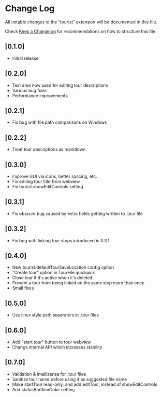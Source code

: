 # Change Log

All notable changes to the "tourist" extension will be documented in this file.

Check [Keep a Changelog](http://keepachangelog.com/) for recommendations on how to structure this file.

## [0.1.0]

- Initial release

## [0.2.0]

- Text area now used for editing tour descriptions
- Various bug fixes
- Performance improvements

## [0.2.1]

- Fix bug with file path comparisons on Windows

## [0.2.2]

- Treat tour descriptions as markdown

## [0.3.0]

- Improve GUI via icons, better spacing, etc.
- Fix editing tour title from webview
- Fix tourist.showEditControls setting

## [0.3.1]

- Fix obscure bug caused by extra fields getting written to .tour file

## [0.3.2]

- Fix bug with linking tour stops introduced in 0.3.1

## [0.4.0]

- New tourist.defaultTourSaveLocation config option
- "Create tour" option in TourFile quickpick
- Close tour if it's active when it's deleted
- Prevent a tour from being linked on the same stop more than once
- Small fixes

## [0.5.0]

- Use linux style path separators in .tour files

## [0.6.0]

- Add "start tour" button to tour webview
- Change internal API which increases stability

## [0.7.0]

- Validation & intellisense for .tour files
- Sanitize tour name before using it as suggested file name
- Make startTour read-only, and add editTour, instead of showEditControls
- Add statusBarItemColor setting
